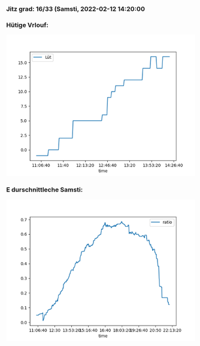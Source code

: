 ### Jitz grad: 16/33 (Samsti, 2022-02-12 14:20:00

### Hütige Vrlouf:
![Graph](Today.png)

### E durschnittleche Samsti:
![Graph](Samsti.png)